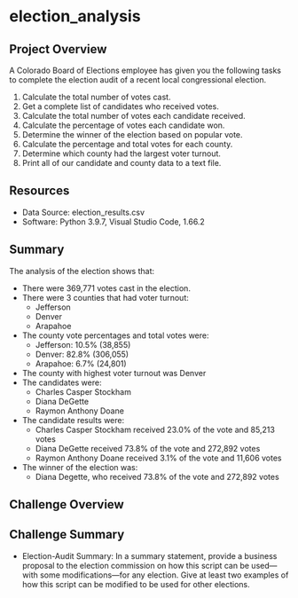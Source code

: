 # election_analysis

## Project Overview
A Colorado Board of Elections employee has given you the following tasks to complete the election audit of a recent local congressional election. 

1. Calculate the total number of votes cast. 
2. Get a complete list of candidates who received votes. 
3. Calculate the total number of votes each candidate received. 
4. Calculate the percentage of votes each candidate won.
5. Determine the winner of the election based on popular vote.
6. Calculate the percentage and total votes for each county. 
7. Determine which county had the largest voter turnout. 
8. Print all of our candidate and county data to a text file.  

## Resources
- Data Source: election_results.csv
- Software: Python 3.9.7, Visual Studio Code, 1.66.2

## Summary 
The analysis of the election shows that:
- There were 369,771 votes cast in the election. 
- There were 3 counties that had voter turnout: 
	- Jefferson
	- Denver 
	- Arapahoe
- The county vote percentages and total votes were:
	- Jefferson: 10.5% (38,855)
	- Denver: 82.8% (306,055)
	- Arapahoe: 6.7% (24,801)
- The county with highest voter turnout was Denver
- The candidates were: 
    - Charles Casper Stockham
    - Diana DeGette
    - Raymon Anthony Doane
- The candidate results were:
    - Charles Casper Stockham received 23.0% of the vote and 85,213 votes
    - Diana DeGette received 73.8% of the vote and 272,892 votes
    - Raymon Anthony Doane received 3.1% of the vote and 11,606 votes
- The winner of the election was: 
    - Diana Degette, who received 73.8% of the vote and 272,892 votes

## Challenge Overview

## Challenge Summary

* Election-Audit Summary: In a summary statement, provide a business proposal to the election commission on how this script can be used—with some modifications—for any election. Give at least two examples of how this script can be modified to be used for other elections.
